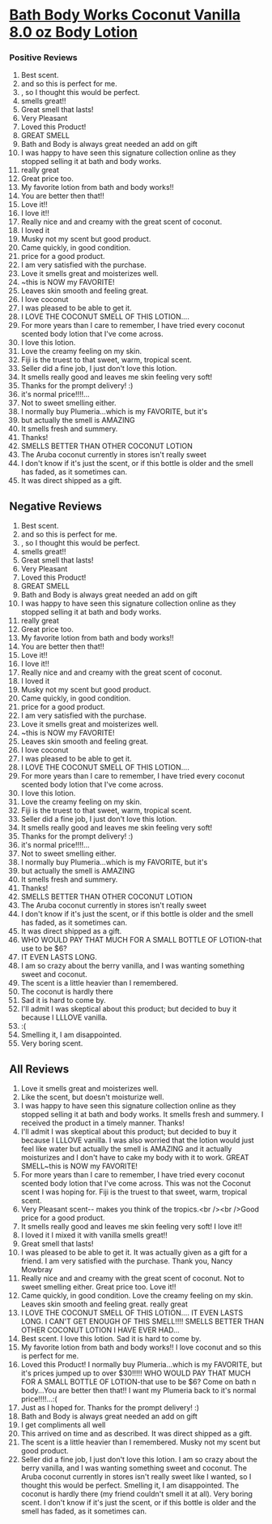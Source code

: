 # [Bath Body Works Coconut Vanilla 8.0 oz Body Lotion](https://products.checkmycream.com/products/Bath-Body-Works-Coconut-Vanilla-8.0-oz-Body-Lotion.html)

### Positive Reviews

<ol>
      <li>Best scent.</li>
      <li>and so this is perfect for me.</li>
      <li>, so I thought this would be perfect.  </li>
      <li>smells great!!</li>
      <li>Great smell that lasts!</li>
      <li>Very Pleasant</li>
      <li>Loved this Product!</li>
      <li>GREAT SMELL</li>
      <li>Bath and Body is always great needed an add on gift</li>
      <li>I was happy to have seen this signature collection online as they stopped selling it at bath and body works.</li>
      <li>really great</li>
      <li>Great price too.</li>
      <li>My favorite lotion from bath and body works!!</li>
      <li>You are better then that!!</li>
      <li>Love it!!</li>
      <li>I love it!!</li>
      <li>Really nice and and creamy with the great scent of coconut.  </li>
      <li>I loved it</li>
      <li>Musky not my scent but good product.</li>
      <li>Came quickly, in good condition.</li>
      <li>price for a good product.</li>
      <li>I am very satisfied with the purchase.</li>
      <li>Love it smells great and moisterizes well.</li>
      <li>~this is NOW my FAVORITE!</li>
      <li>Leaves skin smooth and  feeling great.</li>
      <li>I love coconut</li>
      <li>I was pleased to be able to get it.</li>
      <li>I LOVE THE COCONUT SMELL OF THIS LOTION....</li>
      <li>For more years than I care to remember, I have tried every coconut scented body lotion that I&#x27;ve come across.  </li>
      <li>I love this lotion.</li>
      <li>Love the creamy feeling on my skin.</li>
      <li>Fiji is the truest to that sweet, warm, tropical scent.</li>
      <li>Seller did a fine job, I just don&#x27;t love this lotion.  </li>
      <li>It smells really good and leaves me skin feeling very soft!</li>
      <li>Thanks for the prompt delivery! :)</li>
      <li>it&#x27;s normal price!!!!...</li>
      <li>Not to sweet smelling either.  </li>
      <li>I normally buy Plumeria...which is my FAVORITE, but it&#x27;s</li>
      <li>but actually the smell is AMAZING</li>
      <li>It smells fresh and summery.</li>
      <li>Thanks!</li>
      <li>SMELLS BETTER THAN OTHER COCONUT LOTION</li>
      <li>The Aruba coconut currently in stores isn&#x27;t really sweet</li>
      <li>I don&#x27;t know if it&#x27;s just the scent, or if this bottle is older and the smell has faded, as it sometimes can.</li>
      <li>It was direct shipped as a gift.</li>
</ol>


<h2>Negative Reviews</h2>
<ol>
<li> Best scent.</li>
<li> and so this is perfect for me.</li>
<li> , so I thought this would be perfect.  </li>
<li> smells great!!</li>
<li> Great smell that lasts!</li>
<li> Very Pleasant</li>
<li> Loved this Product!</li>
<li> GREAT SMELL</li>
<li> Bath and Body is always great needed an add on gift</li>
<li> I was happy to have seen this signature collection online as they stopped selling it at bath and body works.</li>
<li> really great</li>
<li> Great price too.</li>
<li> My favorite lotion from bath and body works!!</li>
<li> You are better then that!!</li>
<li> Love it!!</li>
<li> I love it!!</li>
<li> Really nice and and creamy with the great scent of coconut.  </li>
<li> I loved it</li>
<li> Musky not my scent but good product.</li>
<li> Came quickly, in good condition.</li>
<li> price for a good product.</li>
<li> I am very satisfied with the purchase.</li>
<li> Love it smells great and moisterizes well.</li>
<li> ~this is NOW my FAVORITE!</li>
<li> Leaves skin smooth and  feeling great.</li>
<li> I love coconut</li>
<li> I was pleased to be able to get it.</li>
<li> I LOVE THE COCONUT SMELL OF THIS LOTION....</li>
<li> For more years than I care to remember, I have tried every coconut scented body lotion that I&#x27;ve come across.  </li>
<li> I love this lotion.</li>
<li> Love the creamy feeling on my skin.</li>
<li> Fiji is the truest to that sweet, warm, tropical scent.</li>
<li> Seller did a fine job, I just don&#x27;t love this lotion.  </li>
<li> It smells really good and leaves me skin feeling very soft!</li>
<li> Thanks for the prompt delivery! :)</li>
<li> it&#x27;s normal price!!!!...</li>
<li> Not to sweet smelling either.  </li>
<li> I normally buy Plumeria...which is my FAVORITE, but it&#x27;s</li>
<li> but actually the smell is AMAZING</li>
<li> It smells fresh and summery.</li>
<li> Thanks!</li>
<li> SMELLS BETTER THAN OTHER COCONUT LOTION</li>
<li> The Aruba coconut currently in stores isn&#x27;t really sweet</li>
<li> I don&#x27;t know if it&#x27;s just the scent, or if this bottle is older and the smell has faded, as it sometimes can.</li>
<li> It was direct shipped as a gift.</li>
<li> WHO WOULD PAY THAT MUCH FOR A SMALL BOTTLE OF LOTION-that use to be $6?</li>
<li> IT EVEN LASTS LONG.</li>
<li> I am so crazy about the berry vanilla, and I was wanting something sweet and coconut.  </li>
<li> The scent is a little heavier than I remembered.  </li>
<li> The coconut is hardly there</li>
<li> Sad it is hard to come by.</li>
<li> I&#x27;ll admit I was skeptical about this product; but decided to buy it because I LLLOVE vanilla.</li>
<li> :(</li>
<li> Smelling it, I am disappointed.  </li>
<li> Very boring scent.  </li>
</ol>

<h2>All Reviews</h2>

<ol>
    <li> Love it smells great and moisterizes well.</li>
    <li> Like the scent, but doesn&#x27;t moisturize well.</li>
    <li> I was happy to have seen this signature collection online as they stopped selling it at bath and body works. It smells fresh and summery. I received the product in a timely manner. Thanks!</li>
    <li> I&#x27;ll admit I was skeptical about this product; but decided to buy it because I LLLOVE vanilla. I was also worried that the lotion would just feel like water but actually the smell is AMAZING and it actually moisturizes and I don&#x27;t have to cake my body with it to work. GREAT SMELL~this is NOW my FAVORITE!</li>
    <li> For more years than I care to remember, I have tried every coconut scented body lotion that I&#x27;ve come across.  This was not the Coconut scent I was hoping for.  Fiji is the truest to that sweet, warm, tropical scent.</li>
    <li> Very Pleasant scent-- makes you think of the tropics.&lt;br /&gt;&lt;br /&gt;Good price for a good product.</li>
    <li> It smells really good and leaves me skin feeling very soft! I love it!!</li>
    <li> I loved it I mixed it with vanilla smells great!!</li>
    <li> Great smell that lasts!</li>
    <li> I was pleased to be able to get it. It was actually given as a gift for a friend. I am very satisfied with the purchase. Thank you, Nancy Mowbray</li>
    <li> Really nice and and creamy with the great scent of coconut.  Not to sweet smelling either.  Great price too. Love it!!</li>
    <li> Came quickly, in good condition. Love the creamy feeling on my skin. Leaves skin smooth and  feeling great. really great</li>
    <li> I LOVE THE COCONUT SMELL OF THIS LOTION.... IT EVEN LASTS LONG. I CAN&#x27;T GET ENOUGH OF THIS SMELL!!!! SMELLS BETTER THAN OTHER COCONUT LOTION I HAVE EVER HAD...</li>
    <li> Best scent. I love this lotion. Sad it is hard to come by.</li>
    <li> My favorite lotion from bath and body works!! I love coconut and so this is perfect for me.</li>
    <li> Loved this Product! I normally buy Plumeria...which is my FAVORITE, but it&#x27;s prices jumped up to over $30!!!!! WHO WOULD PAY THAT MUCH FOR A SMALL BOTTLE OF LOTION-that use to be $6? Come on bath n body...You are better then that!! I want my Plumeria back to it&#x27;s normal price!!!!...:(</li>
    <li> Just as I hoped for. Thanks for the prompt delivery! :)</li>
    <li> Bath and Body is always great needed an add on gift</li>
    <li> I get compliments all well</li>
    <li> This arrived on time and as described. It was direct shipped as a gift.</li>
    <li> The scent is a little heavier than I remembered.  Musky not my scent but good product.</li>
    <li> Seller did a fine job, I just don&#x27;t love this lotion.  I am so crazy about the berry vanilla, and I was wanting something sweet and coconut.  The Aruba coconut currently in stores isn&#x27;t really sweet like I wanted, so I thought this would be perfect.  Smelling it, I am disappointed.  The coconut is hardly there (my friend couldn&#x27;t smell it at all).  Very boring scent.  I don&#x27;t know if it&#x27;s just the scent, or if this bottle is older and the smell has faded, as it sometimes can.</li>
</ol>




